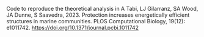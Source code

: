 Code to reproduce the theoretical analysis in A Tabi, LJ Gilarranz, SA Wood, JA Dunne, S Saavedra, 2023. Protection increases energetically efficient structures in marine communities. PLOS Computational Biology, 19(12): e1011742. https://doi.org/10.1371/journal.pcbi.1011742 
